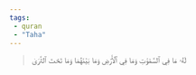```yaml
---
tags: 
 - quran 
 - "Taha"
---
```


> لَهُۥ مَا فِي ٱلسَّمَٰوَٰتِ وَمَا فِي ٱلۡأَرۡضِ وَمَا بَيۡنَهُمَا وَمَا تَحۡتَ ٱلثَّرَىٰ
